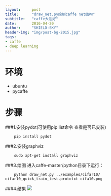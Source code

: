 ```yaml
---
layout:     post
title:      "draw_net.py绘制caffe net结构"
subtitle:   "caffe大法好"
date:       2016-04-20 
author:     "SHIELD-SKY"
header-img: "img/post-bg-2015.jpg"
tags:
- caffe
- deep learning
---
```


环境
==
- ubuntu
- pycaffe

步骤
==

###1.安装pydot(可使用pip list命令 查看是否已安装)

```
	pip install pydot
```

###2.安装graphviz

```
	sudo apt-get install graphviz
```
###3.绘图
进入caffe-master/python目录下运行：

```
	python draw_net.py ../examples/cifar10/	cifar10_quick_train_test.prototxt cifa10.png
```

###4.结果
![](/img/cifa.png)